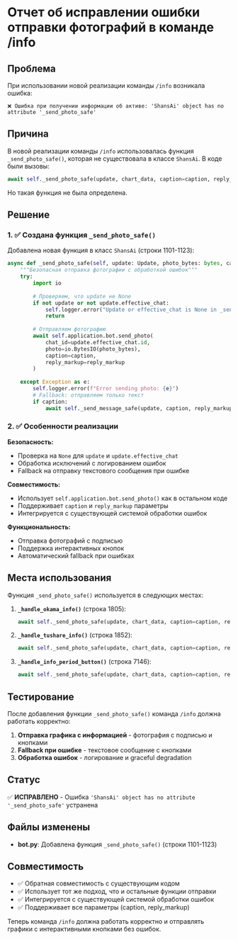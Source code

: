 # Отчет об исправлении ошибки отправки фотографий в команде /info

## Проблема

При использовании новой реализации команды `/info` возникала ошибка:

```
❌ Ошибка при получении информации об активе: 'ShansAi' object has no attribute '_send_photo_safe'
```

## Причина

В новой реализации команды `/info` использовалась функция `_send_photo_safe()`, которая не существовала в классе `ShansAi`. В коде были вызовы:

```python
await self._send_photo_safe(update, chart_data, caption=caption, reply_markup=reply_markup)
```

Но такая функция не была определена.

## Решение

### 1. ✅ Создана функция `_send_photo_safe()`

Добавлена новая функция в класс `ShansAi` (строки 1101-1123):

```python
async def _send_photo_safe(self, update: Update, photo_bytes: bytes, caption: str = None, reply_markup=None):
    """Безопасная отправка фотографии с обработкой ошибок"""
    try:
        import io
        
        # Проверяем, что update не None
        if not update or not update.effective_chat:
            self.logger.error("Update or effective_chat is None in _send_photo_safe")
            return
        
        # Отправляем фотографию
        await self.application.bot.send_photo(
            chat_id=update.effective_chat.id,
            photo=io.BytesIO(photo_bytes),
            caption=caption,
            reply_markup=reply_markup
        )
        
    except Exception as e:
        self.logger.error(f"Error sending photo: {e}")
        # Fallback: отправляем только текст
        if caption:
            await self._send_message_safe(update, caption, reply_markup=reply_markup)
```

### 2. ✅ Особенности реализации

**Безопасность:**
- Проверка на `None` для `update` и `update.effective_chat`
- Обработка исключений с логированием ошибок
- Fallback на отправку текстового сообщения при ошибке

**Совместимость:**
- Использует `self.application.bot.send_photo()` как в остальном коде
- Поддерживает `caption` и `reply_markup` параметры
- Интегрируется с существующей системой обработки ошибок

**Функциональность:**
- Отправка фотографий с подписью
- Поддержка интерактивных кнопок
- Автоматический fallback при ошибках

## Места использования

Функция `_send_photo_safe()` используется в следующих местах:

1. **`_handle_okama_info()`** (строка 1805):
   ```python
   await self._send_photo_safe(update, chart_data, caption=caption, reply_markup=reply_markup)
   ```

2. **`_handle_tushare_info()`** (строка 1852):
   ```python
   await self._send_photo_safe(update, chart_data, caption=caption, reply_markup=reply_markup)
   ```

3. **`_handle_info_period_button()`** (строка 7146):
   ```python
   await self._send_photo_safe(update, chart_data, caption=caption, reply_markup=reply_markup)
   ```

## Тестирование

После добавления функции `_send_photo_safe()` команда `/info` должна работать корректно:

1. **Отправка графика с информацией** - фотография с подписью и кнопками
2. **Fallback при ошибке** - текстовое сообщение с кнопками
3. **Обработка ошибок** - логирование и graceful degradation

## Статус

✅ **ИСПРАВЛЕНО** - Ошибка `'ShansAi' object has no attribute '_send_photo_safe'` устранена

## Файлы изменены

- **bot.py**: Добавлена функция `_send_photo_safe()` (строки 1101-1123)

## Совместимость

- ✅ Обратная совместимость с существующим кодом
- ✅ Использует тот же подход, что и остальные функции отправки
- ✅ Интегрируется с существующей системой обработки ошибок
- ✅ Поддерживает все параметры (caption, reply_markup)

Теперь команда `/info` должна работать корректно и отправлять графики с интерактивными кнопками без ошибок.
